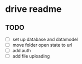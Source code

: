 # drive readme

## TODO

- [ ] set up database and datamodel
- [ ] move folder open state to url
- [ ] add auth
- [ ] add file uploading